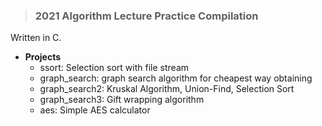 > ### 2021 Algorithm Lecture Practice Compilation

Written in C.

- **Projects**
   - ssort: Selection sort with file stream
   - graph_search: graph search algorithm for cheapest way obtaining
   - graph_search2: Kruskal Algorithm, Union-Find, Selection Sort
   - graph_search3: Gift wrapping algorithm
   - aes: Simple AES calculator

